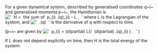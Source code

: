 For a given dynamical system, described by generalised coordinates q~i~
and generalised momenta p~i~, the Hamiltonian is
!['  H =  the sum of  p\_(i) .(q)\_(i) - L ,  '](../dictionary/equation_images/385.1..png)
where L is the Lagrangian of the system, and
!['  .(q)  '](../dictionary/equation_images/385.2..png) is the
derivative of q with respect to time.

(p~i~ are given by !['  p\_(i) = (d(partial) L)/  (d(partial) .(q)\_(i)
) .  '](../dictionary/equation_images/385.3..png) )

If L does not depend explicitly on time, then H is the total energy of
the system.
